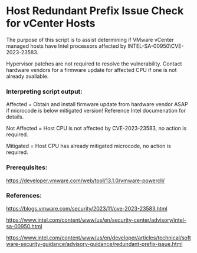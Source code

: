 #  Host Redundant Prefix Issue Check for vCenter Hosts

The purpose of this script is to assist determining if VMware vCenter managed hosts have Intel processors affected by INTEL-SA-00950\CVE-2023-23583.

Hypervisor patches are not required to resolve the vulnerability. Contact hardware vendors for a firmware update for affected CPU if one is not already available.

### Interpreting script output:
Affected = Obtain and install firmware update from hardware vendor ASAP if microcode is below mitigated version! Reference Intel documenation for details.

Not Affected = Host CPU is not affected by CVE-2023-23583, no action is required.

Mitigated = Host CPU has already mitigated microcode, no action is required.

### Prerequisites:
https://developer.vmware.com/web/tool/13.1.0/vmware-powercli/

### References:
https://blogs.vmware.com/security/2023/11/cve-2023-23583.html

https://www.intel.com/content/www/us/en/security-center/advisory/intel-sa-00950.html

https://www.intel.com/content/www/us/en/developer/articles/technical/software-security-guidance/advisory-guidance/redundant-prefix-issue.html
